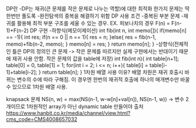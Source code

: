 DP란
-DP는 재귀(큰 문제를 작은 문제로 나누는 역할)에 대한 최적화
한가지 문제는 딱 한번만 풀도록
-완전탐색의 중복을 해결하기 위함
DP 사용 조건
-중복된 부분 문제
-재귀를 활용해 최적 부분 구조를 세울 수 있는 경우. EX. 피보나치의 경우 F(n) = F(n-1)+F(n-2)
DP 구현
-하향식(메모이제이션)
int fib(int n, int memo[]){
    <!-- 미리 초기값은 -1로 설정 -->
    if(memo[n] == -1){
        <!-- 메모이제이션 배열에 담을 값 -->
        int res;
        if(n == 0 || n == 1){
            res = n;
        }else{
            res = fib(n-1, memo)+fib(n-2, memo);
        }
        memo[n] = res;
    }
    return memo[n];
}
-상향식(전체적인 틀은 DP의 정의인 큰 문제 -> 작은 문제를 따르지만 실제 구현에서는 반대이기 때문에 재귀 사용 안함. 작은 문제의 값을 table에 저장)
int fib(int n){
    int table[n+1];
    table[0] = 0, table[1] = 1;
    for(int i = 2; i <= n; i++){
        table[i] = table[i-1]+table[i-2];
    }
    return table[n];
}
1차원 배열 사용 이유? 배열 차원은 재귀 호출시 바뀌는 변수의 수에 따라 구해짐. 이 경우엔 한번의 재귀적 호출에 하나의 매개변수만 바꿀 수 있으므로
1차원 배열 사용.

knapsack 문제
NS(n, w) = max(NS(n-1, w-w[n]+val[n]), NS(n-1, w)) -> 변수 2개이므로 1차원적인 array가 아닌 dynamic table 만들어야
출처 https://www.hanbit.co.kr/media/channel/view.html?cms_code=CMS4008657032